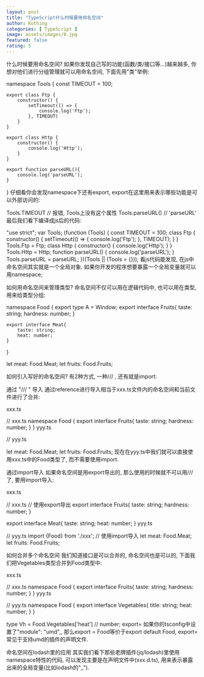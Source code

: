 ```yaml
---
layout: post
title: "TypeScript什么时候要用命名空间"
author: Kothing
categories: [ TypeScript ]
image: assets/images/8.jpg
featured: false
rating: 5
---
```


什么时候要用命名空间?
如果你发现自己写的功能(函数/类/接口等...)越来越多, 你想对他们进行分组管理就可以用命名空间, 下面先用"类"举例:

namespace Tools {
    const TIMEOUT = 100;
 
    export class Ftp {
        constructor() {
            setTimeout(() => {
                console.log('Ftp');
            }, TIMEOUT)
        }
    }
 
    export class Http {
        constructor() {
            console.log('Http');
        }
    }
 
    export function parseURL(){
        console.log('parseURL');
    }
}
仔细看你会发现namespace下还有export, export在这里用来表示哪些功能是可以外部访问的:

Tools.TIMEOUT // 报错, Tools上没有这个属性
Tools.parseURL() // 'parseURL'
最后我们看下编译成js后的代码:

"use strict";
var Tools;
(function (Tools) {
    const TIMEOUT = 100;
    class Ftp {
        constructor() {
            setTimeout(() => {
                console.log('Ftp');
            }, TIMEOUT);
        }
    }
    Tools.Ftp = Ftp;
    class Http {
        constructor() {
            console.log('Http');
        }
    }
    Tools.Http = Http;
    function parseURL() {
        console.log('parseURL');
    }
    Tools.parseURL = parseURL;
})(Tools || (Tools = {}));
看js代码能发现, 在js中命名空间其实就是一个全局对象. 如果你开发的程序想要暴露一个全局变量就可以用namespace;

 

如何用命名空间来管理类型?
命名空间不仅可以用在逻辑代码中, 也可以用在类型, 用来给类型分组:

 
namespace Food {
    export type A = Window;
    export interface Fruits{
        taste: string;
        hardness: number;
    }
 
    export interface Meat{
        taste: string;
        heat: number;
    }
}
 
let meat: Food.Meat;
let fruits: Food.Fruits;
 

如何引入写好的命名空间?
有2种方式, 一种/// <reference path="xxx.ts" />, 还有就是import:

通过 "/// <reference path='xxx.ts'/>" 导入
通过reference进行导入相当于xxx.ts文件内的命名空间和当前文件进行了合并:

xxx.ts

// xxx.ts
namespace Food {
    export interface Fruits{
        taste: string;
        hardness: number;
    }
}
yyy.ts

// yyy.ts
<reference path="xxx.ts" />
 
let meat: Food.Meat;
let fruits: Food.Fruits;
现在在yyy.ts中我们就可以直接使用xxx.ts中的Food类型了, 而不需要使用import.

通过import导入
如果命名空间是用export导出的, 那么使用的时候就不可以用/// <reference/>了, 要用import导入:

xxx.ts

// xxx.ts
// 使用export导出
export interface Fruits{
    taste: string;
    hardness: number;
}
 
export interface Meat{
    taste: string;
    heat: number;
}
yyy.ts

// yyy.ts
import {Food} from './xxx'; // 使用import导入
let meat: Food.Meat;
let fruits: Food.Fruits;
 

如何合并多个命名空间
我们知道接口是可以合并的, 命名空间也是可以的, 下面我们把Vegetables类型合并到Food类型中:

xxx.ts

// xxx.ts
namespace Food {
    export interface Fruits{
        taste: string;
        hardness: number;
    }
}
yyy.ts

// yyy.ts
<reference path="xxx.ts" />
namespace Food {
    export interface Vegetables{
        title: string;
        heat: number;
    }
}
 
type Vh = Food.Vegetables['heat'] // number;
export=
如果你的tsconfig中设置了"module": "umd",, 那么export = Food等价于export default Food, export=常见于支持umd的插件的声明文件.

 

命名空间在lodash里的应用
其实我们看下那些老牌插件(jq/lodash)里使用namespace特性的代码, 可以发现主要是在声明文件中(xxx.d.ts), 用来表示暴露出来的全局变量(比如lodash的"_").
